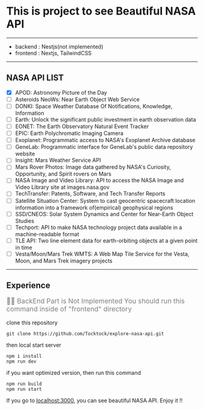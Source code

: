 # This is project to see Beautiful NASA API

---

- backend : Nestjs(not implemented)
- frontend : Nextjs, TailwindCSS

---

## NASA API LIST

- [x] APOD: Astronomy Picture of the Day
- [ ] Asteroids NeoWs: Near Earth Object Web Service
- [ ] DONKI: Space Weather Database Of Notifications, Knowledge, Information
- [ ] Earth: Unlock the significant public investment in earth observation data
- [ ] EONET: The Earth Observatory Natural Event Tracker
- [ ] EPIC: Earth Polychromatic Imaging Camera
- [ ] Exoplanet: Programmatic access to NASA's Exoplanet Archive database
- [ ] GeneLab: Programmatic interface for GeneLab's public data repository website
- [ ] Insight: Mars Weather Service API
- [ ] Mars Rover Photos: Image data gathered by NASA's Curiosity, Opportunity, and Spirit rovers on Mars
- [ ] NASA Image and Video Library: API to access the NASA Image and Video Library site at images.nasa.gov
- [ ] TechTransfer: Patents, Software, and Tech Transfer Reports
- [ ] Satellite Situation Center: System to cast geocentric spacecraft location information into a framework of(empirical) geophysical regions
- [ ] SSD/CNEOS: Solar System Dynamics and Center for Near-Earth Object Studies
- [ ] Techport: API to make NASA technology project data available in a machine-readable format
- [ ] TLE API: Two line element data for earth-orbiting objects at a given point in time
- [ ] Vesta/Moon/Mars Trek WMTS: A Web Map Tile Service for the Vesta, Moon, and Mars Trek imagery projects

---

## Experience

<p style="color:gray;font-size:1.1rem;font-weight:400;">🛑🛑 BackEnd Part is Not Implemented You should run this command inside of "frontend" directory<p>

clone this repository

    git clone https://github.com/Tocktock/explore-nasa-api.git

then local start server

    npm i install
    npm run dev

if you want optimized version, then run this command

    npm run build
    npm run start

If you go to <localhost:3000>, you can see beautiful NASA API. Enjoy it !!
